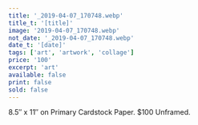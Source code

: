 ```yaml
---
title: '_2019-04-07_170748.webp'
title_t: '[title]'
image: '2019-04-07_170748.webp'
not_date: '_2019-04-07_170748.webp'
date_t: '[date]'
tags: ['art', 'artwork', 'collage']
price: '100'
excerpt: 'art'
available: false
print: false
sold: false
---
```



8.5″ x 11″ on Primary Cardstock Paper.
$100 Unframed.
